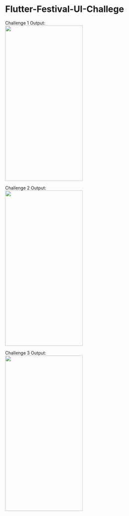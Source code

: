 # Flutter-Festival-UI-Challege
Challenge 1 Output:<br>
<img src="https://user-images.githubusercontent.com/63658662/158951530-854e75a8-e6f1-4c2e-9592-af5dc2daa536.png"  height="500" width="250">

Challenge 2 Output:<br>
<img src="https://user-images.githubusercontent.com/63658662/158951545-bfee2c08-d3cc-49b4-9d61-165ce7d5bc67.png" height="500" width="250">

Challenge 3 Output:<br>
<img src="https://user-images.githubusercontent.com/63658662/158951572-f050797a-9463-49f1-91fd-559507f4d52f.png" height="500" width="250">
